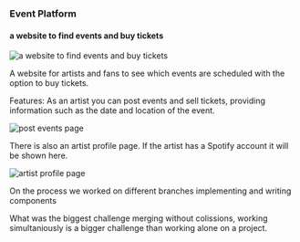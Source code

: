 ### Event Platform
#### a website to find events and buy tickets
![a website to find events and buy tickets](https://res.cloudinary.com/dqqb0ldgk/image/upload/v1652266196/pictures%20for%20Event%20Platform/EP_events_zneo1i.png)

A website for artists and fans to see which events are scheduled with the option to buy tickets.


Features:
  As an artist you can post events and sell tickets, providing information such as the date and location of the event. 
  
  ![post events page](https://res.cloudinary.com/dqqb0ldgk/image/upload/c_scale,w_607/v1652266201/pictures%20for%20Event%20Platform/EP_post_event_fwlyvs.png)
 
  There is also an artist profile page. If the artist has a Spotify account it will be shown here.
  
 ![artist profile page](https://res.cloudinary.com/dqqb0ldgk/image/upload/c_scale,w_874/v1652266200/pictures%20for%20Event%20Platform/EP_artist_details_fxclrx.png)
  
On the process
we worked on different branches implementing and writing components

What was the biggest challenge
merging without colissions, working simultaniously is a bigger challenge than working alone on a project.







